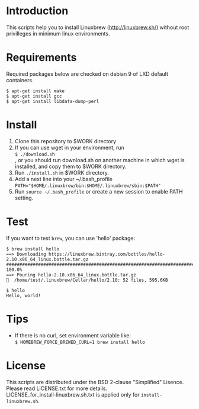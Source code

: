 # Introduction
This scripts help you to install Linuxbrew (http://linuxbrew.sh/)
without root privilleges in minimum linux environments.

# Requirements
Required packages below are checked on debian 9 of LXD default containers.
```
$ apt-get install make
$ apt-get install gcc
$ apt-get install libdata-dump-perl
```

# Install
1. Clone this repository to $WORK directory
2. If you can use wget in your environment, run  
   `$ ./download.sh`  
   , or you should run download.sh on another machine in which wget is installed, and copy them to $WORK directory.
3. Run `./install.sh` in $WORK directory.
4. Add a next line into your ~/.bash_profile  
   ```PATH="$HOME/.linuxbrew/bin:$HOME/.linuxbrew/sbin:$PATH"```
5. Run `source ~/.bash_profile` or create a new session to enable PATH setting.

# Test
If you want to test `brew`, you can use 'hello' package:  
```
$ brew install hello
==> Downloading https://linuxbrew.bintray.com/bottles/hello-2.10.x86_64_linux.bottle.tar.gz  
######################################################################## 100.0%  
==> Pouring hello-2.10.x86_64_linux.bottle.tar.gz  
🍺  /home/test/.linuxbrew/Cellar/hello/2.10: 52 files, 595.6KB  

$ hello  
Hello, world!  
```

# Tips
- If there is no curl, set environment variable like:  
  `$ HOMEBREW_FORCE_BREWED_CURL=1 brew install hello`

# License
This scripts are distributed under the BSD 2-clause "Simplified" Lisence.
Please read LICENSE.txt for more details.  
LICENSE_for_install-linuxbrew.sh.txt is applied only for `install-linuxbrew.sh`.
